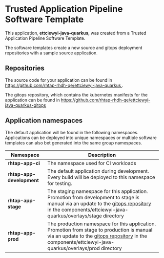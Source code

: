 # Trusted Application Pipeline Software Template

This application, **ettciewyi-java-quarkus**, was created from a Trusted Application Pipeline Software Template.

The software templates create a new source and gitops deployment repositories with a sample source application. 

## Repositories

The source code for your application can be found in [https://github.com/rhtap-rhdh-qe/ettciewyi-java-quarkus ](https://github.com/rhtap-rhdh-qe/ettciewyi-java-quarkus ).
 
The gitops repository, which contains the kubernetes manifests for the application can be found in 
[https://github.com/rhtap-rhdh-qe/ettciewyi-java-quarkus-gitops ](https://github.com/rhtap-rhdh-qe/ettciewyi-java-quarkus-gitops ) 

## Application namespaces 

The default application will be found in the following namespaces. Applications can be deployed into unique namespaces or multiple software templates can also bet generated into the same group namespaces.  

|  Namespace   |  Description   |  
| -------- | -------- |
| **rhtap-app-ci** | The namespace used for CI workloads |
| **rhtap-app-development** | The default application during development. Every build will be deployed to this namespace for testing. |
| **rhtap-app-stage** | The staging namespace for this application. Promotion from development to stage is manual via an update to the [gitops repository](https://github.com/rhtap-rhdh-qe/ettciewyi-java-quarkus-gitops ) in the components/ettciewyi-java-quarkus/overlays/stage directory |
| **rhtap-app-prod** | The production namespace for this application. Promotion from stage to production is manual via an update to the [gitops repository](https://github.com/rhtap-rhdh-qe/ettciewyi-java-quarkus-gitops ) in the components/ettciewyi-java-quarkus/overlays/prod directory |